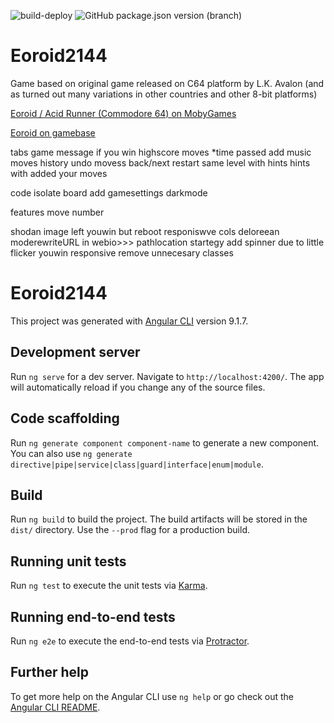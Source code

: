 ![build-deploy](https://github.com/KubaMiszcz/Eoroid2144/workflows/build-deploy/badge.svg?branch)
![GitHub package.json version (branch)](https://img.shields.io/badge/dynamic/json?label=version&query=version&url=https%3A%2F%2Fraw.githubusercontent.com%2FKubaMiszcz%2FEoroid2144%2Fdev%2Fbuild-info.json&color=orange&style=plastic)

# Eoroid2144
Game based on original game released on C64 platform by L.K. Avalon (and as turned out many variations in other countries and other 8-bit platforms)

[Eoroid / Acid Runner (Commodore 64) on MobyGames](https://www.mobygames.com/game/c64/eoroid-acid-runner)

[Eoroid on gamebase](http://www.gb64.com/game.php?id=2531&d=18)



tabs
  game
    message if you win
    highscore
      moves
      *time passed
  add music
  moves history
    undo movess back/next
    restart same level with hints
    hints with added your moves


code
  isolate board
  add gamesettings
  darkmode


features
move number

shodan image left
youwin but reboot
responiswve cols
deloreean
moderewriteURL in webio>>> pathlocation startegy
add spinner due to little flicker
youwin responsive
remove unnecesary classes








# Eoroid2144
This project was generated with [Angular CLI](https://github.com/angular/angular-cli) version 9.1.7.
## Development server
Run `ng serve` for a dev server. Navigate to `http://localhost:4200/`. The app will automatically reload if you change any of the source files.
## Code scaffolding
Run `ng generate component component-name` to generate a new component. You can also use `ng generate directive|pipe|service|class|guard|interface|enum|module`.
## Build
Run `ng build` to build the project. The build artifacts will be stored in the `dist/` directory. Use the `--prod` flag for a production build.
## Running unit tests
Run `ng test` to execute the unit tests via [Karma](https://karma-runner.github.io).
## Running end-to-end tests
Run `ng e2e` to execute the end-to-end tests via [Protractor](http://www.protractortest.org/).
## Further help
To get more help on the Angular CLI use `ng help` or go check out the [Angular CLI README](https://github.com/angular/angular-cli/blob/master/README.md).
